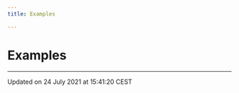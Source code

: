 ```yaml
---
title: Examples

---
```


# Examples







-------------------------------

Updated on 24 July 2021 at 15:41:20 CEST
